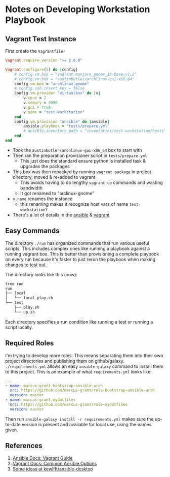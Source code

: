 Notes on Developing Workstation Playbook
========================================

Vagrant Test Instance
---------------------

First create the `Vagrantfile`

```ruby
Vagrant.require_version ">= 2.0.0"

Vagrant.configure(2) do |config|
    # config.vm.box = "vagrant-manjaro_gnome_18-base-v1.2"
    # config.vm.box = "austinbutler/archlinux-gui-x86_64"
    config.vm.box = "archlinux-gnome"
    # config.ssh.insert_key = false
    config.vm.provider "virtualbox" do |v|
        v.cpus = 2
        v.memory = 4096
        v.gui = true
        v.name = "test-workstation"
    end
    config.vm.provision "ansible" do |ansible|
        ansible.playbook = "tests/prepare.yml"
        # ansible.inventory_path = "inventories/test-workstation/hosts"
    end
end
```

- Took the `austinbutler/archlinux-gui-x86_64` box to start with
- Then ran the preparation provisioner script in `tests/prepare.yml`
    - This just does the standard ensure python is installed task & upgrades the packages
- This box was then repacked by running `vagrant package` in project directory, moved & re-added to vagrant
    - This avoids having to do lengthy `vagrant up` commands and wasting bandwidth
    - It got renamed to "arclinux-gnome"
- `v.name` renames the instance
    - this renaming makes it recognize host vars of name `test-workstation`?
- There's a lot of details in the [ansible][01] & [vagrant][02]

Easy Commands
-------------

The directory `./run` has organized commands that run various useful scripts. This includes complex ones like running a playbook against a running vagrant box. This is better than provisioning a complete playbook on every run because it's faster to just rerun the playbook when making changes to test out.

The directory looks like this (now):

```sh
tree run
run
├── local
│   └── local_play.sh
└── test
    ├── play.sh
    └── up.sh
```

Each directory specifies a run condition like running a test or running a script locally.

Required Roles
--------------

I'm trying to develop more roles. This means separating them into their own project directories and publishing them on github/galaxy. `./requirements.yml` allows an easy `ansible-galaxy` command to install them to this project. This is an example of what `requirements.yml` looks like:

```yaml
---
- name: marcus-grant.bootstrap-ansible-arch
  src: https://github.com/marcus-grant/role-bootstrap-ansible-arch
  version: master
- name: marcus-grant.mydotfiles
  src: https://github.com/marcus-grant/role-mydotfiles
  version: master
```

Then run `ansible-galaxy install -r requirements.yml` makes sure the up-to-date version is present and available for local use, using the names given.

References
----------

1. [Ansible Docs: Vagrant Guide][01]
2. [Vagrant Docs: Common Ansible Options][02]
3. [Some ideas at kewlfft/ansible-desktop][03]

[01]: https://docs.ansible.com/ansible/latest/scenario_guides/guide_vagrant.html "Ansible Docs: Vagrant Guide"
[02]: https://www.vagrantup.com/docs/provisioning/ansible_common.html#host_vars "Vagrant Docs: Common Ansible Options"
[03]: https://github.com/cdown/ansible-desktop "Some ideas at kewlfft/ansible-desktop"